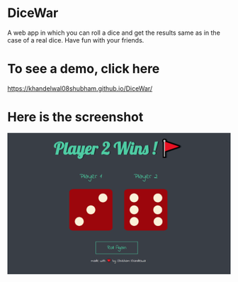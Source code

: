 # DiceWar
A web app in which you can roll a dice and get the results same as in the case of a real dice. Have fun with your friends.

# To see a demo, click here
https://khandelwal08shubham.github.io/DiceWar/


# Here is the screenshot
![Screenshot](/images/screenshot.png?raw=true "Dice War")
